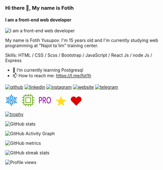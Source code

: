### Hi there 👋, My name is Fotih
#### I am a front-end web developer
![I am a front-end web developer](https://images.unsplash.com/photo-1516101922849-2bf0be616449?ixlib=rb-4.0.3&ixid=MnwxMjA3fDB8MHxwaG90by1wYWdlfHx8fGVufDB8fHx8&auto=format&fit=crop&w=1856&q=80)

My name is Fotih Yusupov. I'm 15 years old and I'm currently studying web programming at "Najot ta`lim" training center.

Skills: HTML / CSS / Scss / Bootstrap / JavaScript / React Js / node Js / Express

- 🌱 I’m currently learning Postgresql 
- 📫 How to reach me: https://t.me/fot1h 


[<img src='https://cdn.jsdelivr.net/npm/simple-icons@3.0.1/icons/github.svg' alt='github' height='40'>](https://github.com/fotih2005)  [<img src='https://cdn.jsdelivr.net/npm/simple-icons@3.0.1/icons/linkedin.svg' alt='linkedin' height='40'>](https://www.linkedin.com/in/Fotih/)  [<img src='https://cdn.jsdelivr.net/npm/simple-icons@3.0.1/icons/instagram.svg' alt='instagram' height='40'>](https://www.instagram.com/_1muhammad_.f/)  [<img src='https://cdn.jsdelivr.net/npm/simple-icons@3.0.1/icons/icloud.svg' alt='website' height='40'>](http://myurls.co/fotih)  [<img src='https://cdn.jsdelivr.net/npm/simple-icons@3.0.1/icons/telegram.svg' alt='telegram' height='40'>](https://t.me/fot1h)  

<a href='https://archiveprogram.github.com/'><img src='https://raw.githubusercontent.com/acervenky/animated-github-badges/master/assets/acbadge.gif' width='40' height='40'></a> <a href='https://docs.github.com/en/developers'><img src='https://raw.githubusercontent.com/acervenky/animated-github-badges/master/assets/devbadge.gif' width='40' height='40'></a> <a href='https://github.com/pricing'><img src='https://raw.githubusercontent.com/acervenky/animated-github-badges/master/assets/pro.gif' width='40' height='40'></a> <a href='https://stars.github.com/'><img src='https://raw.githubusercontent.com/acervenky/animated-github-badges/master/assets/starbadge.gif' width='35' height='35'></a> <a href='https://docs.github.com/en/github/supporting-the-open-source-community-with-github-sponsors'><img src='https://raw.githubusercontent.com/acervenky/animated-github-badges/master/assets/sponsorbadge.gif' width='35' height='35'></a> 

[![trophy](https://github-profile-trophy.vercel.app/?username=fotih2005)](https://github.com/ryo-ma/github-profile-trophy)

![GitHub stats](https://github-readme-stats.vercel.app/api?username=fotih2005&show_icons=true&count_private=true)  

![GitHub Activity Graph](https://activity-graph.herokuapp.com/graph?username=fotih2005)  

![GitHub metrics](https://metrics.lecoq.io/fotih2005)  

![GitHub streak stats](https://streak-stats.demolab.com/?user=fotih2005)  

![Profile views](https://gpvc.arturio.dev/fotih2005)  

